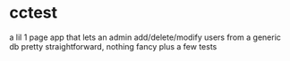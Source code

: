 # cctest
a lil 1 page app that lets an admin add/delete/modify users from a generic db
pretty straightforward, nothing fancy
plus a few tests
